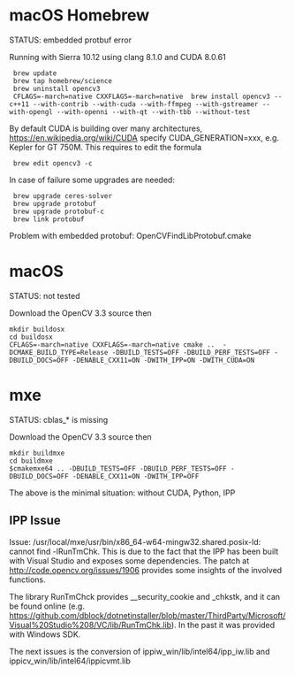 
# macOS Homebrew #
STATUS: embedded protbuf error

Running with Sierra 10.12 using clang 8.1.0 and CUDA 8.0.61
~~~~
 brew update
 brew tap homebrew/science
 brew uninstall opencv3
 CFLAGS=-march=native CXXFLAGS=-march=native  brew install opencv3 --c++11 --with-contrib --with-cuda --with-ffmpeg --with-gstreamer --with-opengl --with-openni --with-qt --with-tbb --without-test
~~~~
By default CUDA is building over many architectures, https://en.wikipedia.org/wiki/CUDA specify CUDA_GENERATION=xxx, e.g. Kepler for GT 750M. This requires to edit the formula
~~~~
 brew edit opencv3 -c
~~~~
 

In case of failure some upgrades are needed:
~~~~
 brew upgrade ceres-solver
 brew upgrade protobuf
 brew upgrade protobuf-c
 brew link protobuf
~~~~

Problem with embedded protobuf: OpenCVFindLibProtobuf.cmake

# macOS #
STATUS: not tested


Download the OpenCV 3.3 source then

~~~~
mkdir buildosx
cd buildosx
CFLAGS=-march=native CXXFLAGS=-march=native cmake ..  -DCMAKE_BUILD_TYPE=Release -DBUILD_TESTS=OFF -DBUILD_PERF_TESTS=OFF -DBUILD_DOCS=OFF -DENABLE_CXX11=ON -DWITH_IPP=ON -DWITH_CUDA=ON 
~~~~

# mxe #
STATUS: cblas_* is missing


Download the OpenCV 3.3 source then

~~~~
mkdir buildmxe
cd buildmxe
$cmakemxe64 .. -DBUILD_TESTS=OFF -DBUILD_PERF_TESTS=OFF -DBUILD_DOCS=OFF -DENABLE_CXX11=ON -DWITH_IPP=OFF
~~~~

The above is the minimal situation: without CUDA, Python, IPP


## IPP Issue ##

Issue: /usr/local/mxe/usr/bin/x86_64-w64-mingw32.shared.posix-ld: cannot find -lRunTmChk. This is due to the fact that the IPP has been built with Visual Studio and exposes some dependencies. The patch at http://code.opencv.org/issues/1906 provides some insights of the involved functions.

The library RunTmChck provides __security_cookie and _chkstk, and it can be found online (e.g. https://github.com/dblock/dotnetinstaller/blob/master/ThirdParty/Microsoft/Visual%20Studio%208/VC/lib/RunTmChk.lib). In the past it was provided with Windows SDK.

The next issues is the conversion of ippiw_win/lib/intel64/ipp_iw.lib and ippicv_win/lib/intel64/ippicvmt.lib 

